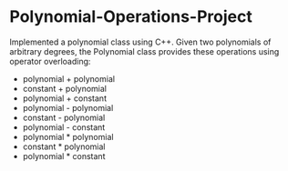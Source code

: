 # Polynomial-Operations-Project

Implemented a polynomial class using C++.
Given two polynomials of arbitrary degrees, the Polynomial class provides these operations using operator overloading:
- polynomial + polynomial
- constant + polynomial
- polynomial + constant
- polynomial - polynomial
- constant - polynomial
- polynomial - constant
- polynomial * polynomial
- constant * polynomial
- polynomial * constant
